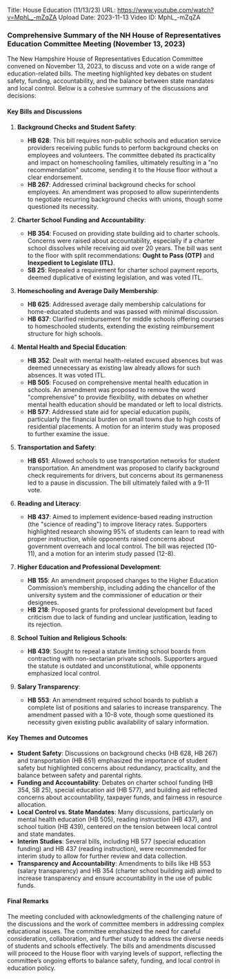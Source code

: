 Title: House Education (11/13/23)
URL: https://www.youtube.com/watch?v=MphL_-mZqZA
Upload Date: 2023-11-13
Video ID: MphL_-mZqZA

### Comprehensive Summary of the NH House of Representatives Education Committee Meeting (November 13, 2023)

The New Hampshire House of Representatives Education Committee convened on November 13, 2023, to discuss and vote on a wide range of education-related bills. The meeting highlighted key debates on student safety, funding, accountability, and the balance between state mandates and local control. Below is a cohesive summary of the discussions and decisions:

#### **Key Bills and Discussions**

1. **Background Checks and Student Safety**:
   - **HB 628**: This bill requires non-public schools and education service providers receiving public funds to perform background checks on employees and volunteers. The committee debated its practicality and impact on homeschooling families, ultimately resulting in a "no recommendation" outcome, sending it to the House floor without a clear endorsement.
   - **HB 267**: Addressed criminal background checks for school employees. An amendment was proposed to allow superintendents to negotiate recurring background checks with unions, though some questioned its necessity.

2. **Charter School Funding and Accountability**:
   - **HB 354**: Focused on providing state building aid to charter schools. Concerns were raised about accountability, especially if a charter school dissolves while receiving aid over 20 years. The bill was sent to the floor with split recommendations: **Ought to Pass (OTP)** and **Inexpedient to Legislate (ITL)**.
   - **SB 25**: Repealed a requirement for charter school payment reports, deemed duplicative of existing legislation, and was voted ITL.

3. **Homeschooling and Average Daily Membership**:
   - **HB 625**: Addressed average daily membership calculations for home-educated students and was passed with minimal discussion.
   - **HB 637**: Clarified reimbursement for middle schools offering courses to homeschooled students, extending the existing reimbursement structure for high schools.

4. **Mental Health and Special Education**:
   - **HB 352**: Dealt with mental health-related excused absences but was deemed unnecessary as existing law already allows for such absences. It was voted ITL.
   - **HB 505**: Focused on comprehensive mental health education in schools. An amendment was proposed to remove the word "comprehensive" to provide flexibility, with debates on whether mental health education should be mandated or left to local districts.
   - **HB 577**: Addressed state aid for special education pupils, particularly the financial burden on small towns due to high costs of residential placements. A motion for an interim study was proposed to further examine the issue.

5. **Transportation and Safety**:
   - **HB 651**: Allowed schools to use transportation networks for student transportation. An amendment was proposed to clarify background check requirements for drivers, but concerns about its germaneness led to a pause in discussion. The bill ultimately failed with a 9-11 vote.

6. **Reading and Literacy**:
   - **HB 437**: Aimed to implement evidence-based reading instruction (the "science of reading") to improve literacy rates. Supporters highlighted research showing 95% of students can learn to read with proper instruction, while opponents raised concerns about government overreach and local control. The bill was rejected (10-11), and a motion for an interim study passed (12-8).

7. **Higher Education and Professional Development**:
   - **HB 155**: An amendment proposed changes to the Higher Education Commission’s membership, including adding the chancellor of the university system and the commissioner of education or their designees.
   - **HB 218**: Proposed grants for professional development but faced criticism due to lack of funding and unclear justification, leading to its rejection.

8. **School Tuition and Religious Schools**:
   - **HB 439**: Sought to repeal a statute limiting school boards from contracting with non-sectarian private schools. Supporters argued the statute is outdated and unconstitutional, while opponents emphasized local control.

9. **Salary Transparency**:
   - **HB 553**: An amendment required school boards to publish a complete list of positions and salaries to increase transparency. The amendment passed with a 10-8 vote, though some questioned its necessity given existing public availability of salary information.

#### **Key Themes and Outcomes**

- **Student Safety**: Discussions on background checks (HB 628, HB 267) and transportation (HB 651) emphasized the importance of student safety but highlighted concerns about redundancy, practicality, and the balance between safety and parental rights.
- **Funding and Accountability**: Debates on charter school funding (HB 354, SB 25), special education aid (HB 577), and building aid reflected concerns about accountability, taxpayer funds, and fairness in resource allocation.
- **Local Control vs. State Mandates**: Many discussions, particularly on mental health education (HB 505), reading instruction (HB 437), and school tuition (HB 439), centered on the tension between local control and state mandates.
- **Interim Studies**: Several bills, including HB 577 (special education funding) and HB 437 (reading instruction), were recommended for interim study to allow for further review and data collection.
- **Transparency and Accountability**: Amendments to bills like HB 553 (salary transparency) and HB 354 (charter school building aid) aimed to increase transparency and ensure accountability in the use of public funds.

#### **Final Remarks**

The meeting concluded with acknowledgments of the challenging nature of the discussions and the work of committee members in addressing complex educational issues. The committee emphasized the need for careful consideration, collaboration, and further study to address the diverse needs of students and schools effectively. The bills and amendments discussed will proceed to the House floor with varying levels of support, reflecting the committee’s ongoing efforts to balance safety, funding, and local control in education policy.